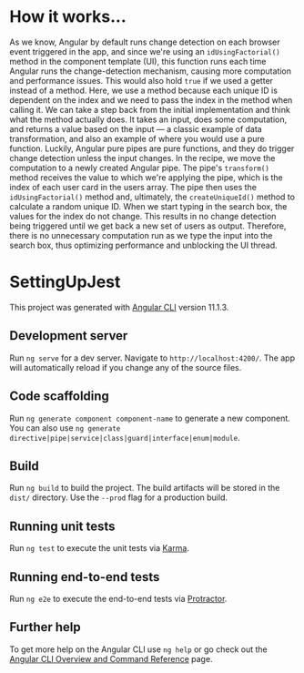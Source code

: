 # How it works...

As we know, Angular by default runs change detection on each browser event triggered in the app, and since we're using an `idUsingFactorial()` method in the component template (UI), this function runs each time Angular runs the change-detection mechanism, causing more computation and performance issues. This would also hold `true` if we used a getter instead of a method. Here, we use a method because each unique ID is dependent on the index and we need to pass the index in the method when calling it.
We can take a step back from the initial implementation and think what the method actually does. It takes an input, does some computation, and returns a value based on the input — a classic example of data transformation, and also an example of where you would use a pure function. Luckily, Angular pure pipes are pure functions, and they do trigger change detection unless the input changes.
In the recipe, we move the computation to a newly created Angular pipe. The pipe's `transform()` method receives the value to which we're applying the pipe,
which is the index of each user card in the users array. The pipe then uses the `idUsingFactorial()` method and, ultimately, the `createUniqueId()` method to calculate a random unique ID. When we start typing in the search box, the values for the index do not change. This results in no change detection being triggered until we get back a new set of users as output. Therefore, there is no unnecessary computation run as we type the input into the search box, thus optimizing performance and unblocking the UI thread.

# SettingUpJest

This project was generated with [Angular CLI](https://github.com/angular/angular-cli) version 11.1.3.

## Development server

Run `ng serve` for a dev server. Navigate to `http://localhost:4200/`. The app will automatically reload if you change any of the source files.

## Code scaffolding

Run `ng generate component component-name` to generate a new component. You can also use `ng generate directive|pipe|service|class|guard|interface|enum|module`.

## Build

Run `ng build` to build the project. The build artifacts will be stored in the `dist/` directory. Use the `--prod` flag for a production build.

## Running unit tests

Run `ng test` to execute the unit tests via [Karma](https://karma-runner.github.io).

## Running end-to-end tests

Run `ng e2e` to execute the end-to-end tests via [Protractor](http://www.protractortest.org/).

## Further help

To get more help on the Angular CLI use `ng help` or go check out the [Angular CLI Overview and Command Reference](https://angular.io/cli) page.
